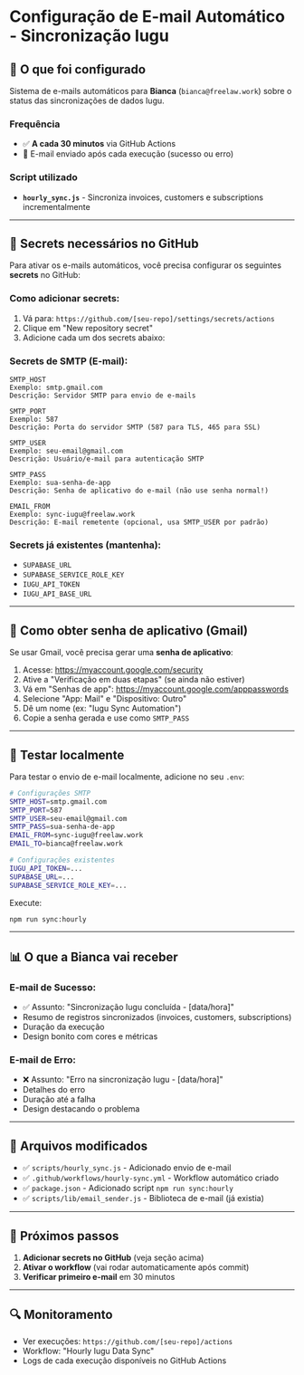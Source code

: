 # Configuração de E-mail Automático - Sincronização Iugu

## 📧 O que foi configurado

Sistema de e-mails automáticos para **Bianca** (`bianca@freelaw.work`) sobre o status das sincronizações de dados Iugu.

### Frequência
- ✅ **A cada 30 minutos** via GitHub Actions
- 📧 E-mail enviado após cada execução (sucesso ou erro)

### Script utilizado
- **`hourly_sync.js`** - Sincroniza invoices, customers e subscriptions incrementalmente

---

## 🔧 Secrets necessários no GitHub

Para ativar os e-mails automáticos, você precisa configurar os seguintes **secrets** no GitHub:

### Como adicionar secrets:
1. Vá para: `https://github.com/[seu-repo]/settings/secrets/actions`
2. Clique em "New repository secret"
3. Adicione cada um dos secrets abaixo:

### Secrets de SMTP (E-mail):

```
SMTP_HOST
Exemplo: smtp.gmail.com
Descrição: Servidor SMTP para envio de e-mails

SMTP_PORT
Exemplo: 587
Descrição: Porta do servidor SMTP (587 para TLS, 465 para SSL)

SMTP_USER
Exemplo: seu-email@gmail.com
Descrição: Usuário/e-mail para autenticação SMTP

SMTP_PASS
Exemplo: sua-senha-de-app
Descrição: Senha de aplicativo do e-mail (não use senha normal!)

EMAIL_FROM
Exemplo: sync-iugu@freelaw.work
Descrição: E-mail remetente (opcional, usa SMTP_USER por padrão)
```

### Secrets já existentes (mantenha):
- `SUPABASE_URL`
- `SUPABASE_SERVICE_ROLE_KEY`
- `IUGU_API_TOKEN`
- `IUGU_API_BASE_URL`

---

## 📧 Como obter senha de aplicativo (Gmail)

Se usar Gmail, você precisa gerar uma **senha de aplicativo**:

1. Acesse: https://myaccount.google.com/security
2. Ative a "Verificação em duas etapas" (se ainda não estiver)
3. Vá em "Senhas de app": https://myaccount.google.com/apppasswords
4. Selecione "App: Mail" e "Dispositivo: Outro"
5. Dê um nome (ex: "Iugu Sync Automation")
6. Copie a senha gerada e use como `SMTP_PASS`

---

## 🧪 Testar localmente

Para testar o envio de e-mail localmente, adicione no seu `.env`:

```bash
# Configurações SMTP
SMTP_HOST=smtp.gmail.com
SMTP_PORT=587
SMTP_USER=seu-email@gmail.com
SMTP_PASS=sua-senha-de-app
EMAIL_FROM=sync-iugu@freelaw.work
EMAIL_TO=bianca@freelaw.work

# Configurações existentes
IUGU_API_TOKEN=...
SUPABASE_URL=...
SUPABASE_SERVICE_ROLE_KEY=...
```

Execute:
```bash
npm run sync:hourly
```

---

## 📊 O que a Bianca vai receber

### E-mail de Sucesso:
- ✅ Assunto: "Sincronização Iugu concluída - [data/hora]"
- Resumo de registros sincronizados (invoices, customers, subscriptions)
- Duração da execução
- Design bonito com cores e métricas

### E-mail de Erro:
- ❌ Assunto: "Erro na sincronização Iugu - [data/hora]"
- Detalhes do erro
- Duração até a falha
- Design destacando o problema

---

## 📁 Arquivos modificados

- ✅ `scripts/hourly_sync.js` - Adicionado envio de e-mail
- ✅ `.github/workflows/hourly-sync.yml` - Workflow automático criado
- ✅ `package.json` - Adicionado script `npm run sync:hourly`
- ✅ `scripts/lib/email_sender.js` - Biblioteca de e-mail (já existia)

---

## 🚀 Próximos passos

1. **Adicionar secrets no GitHub** (veja seção acima)
2. **Ativar o workflow** (vai rodar automaticamente após commit)
3. **Verificar primeiro e-mail** em 30 minutos

---

## 🔍 Monitoramento

- Ver execuções: `https://github.com/[seu-repo]/actions`
- Workflow: "Hourly Iugu Data Sync"
- Logs de cada execução disponíveis no GitHub Actions

